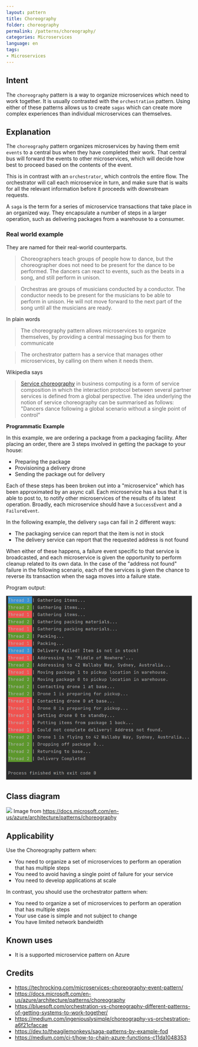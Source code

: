 ```yaml
---
layout: pattern 
title: Choreography 
folder: choreography 
permalink: /patterns/choreography/ 
categories: Microservices
language: en 
tags:
- Microservices
---
```


## Intent

The `choreography` pattern is a way to organize microservices which need to work together. It is usually contrasted with
the `orchestration` pattern. Using either of these patterns allows us to create `sagas` which can create more complex
experiences than individual microservices can themselves.

## Explanation

The `choreography` pattern organizes microservices by having them emit `events` to a central bus when they have
completed their work. That central bus will forward the events to other microservices, which will decide how best to
proceed based on the contents of the event.

This is in contrast with an `orchestrator`, which controls the entire flow. The orchestrator will call each microservice
in turn, and make sure that is waits for all the relevant information before it proceeds with downstream requests.

A `saga` is the term for a series of microservice transactions that take place in an organized way. They encapsulate a
number of steps in a larger operation, such as delivering packages from a warehouse to a consumer.

### Real world example

They are named for their real-world counterparts.

> Choreographers teach groups of people how to dance, but the choreographer does not need to be present for the dance
> to be performed. The dancers can react to events, such as the beats in a song, and still perform in unison.

> Orchestras are groups of musicians conducted by a conductor. The conductor needs to be present for the musicians to
> be able to perform in unison. He will not move forward to the next part of the song until all the musicians are ready.

In plain words

> The choreography pattern allows microservices to organize themselves, by providing a central messaging bus for them to communicate

> The orchestrator pattern has a service that manages other microservices, by calling on them when it needs them.

Wikipedia says

> [Service choreography](https://en.wikipedia.org/wiki/Service_choreography) in business computing is a form of service
> composition in which the interaction protocol between several partner services is defined from a global perspective.
> The idea underlying the notion of service choreography can be summarised as follows: "Dancers dance following a global
> scenario without a single point of control"

**Programmatic Example**

In this example, we are ordering a package from a packaging facility. After placing an order, there are 3 steps involved
in getting the package to your house:

- Preparing the package
- Provisioning a delivery drone
- Sending the package out for delivery

Each of these steps has been broken out into a "microservice" which has been approximated by an async call. Each
microservice has a bus that it is able to post to, to notify other microservices of the results of its latest operation.
Broadly, each microservice should have a `SuccessEvent` and a `FailureEvent`.

In the following example, the delivery `saga` can fail in 2 different ways:

- The packaging service can report that the item is not in stock
- The delivery service can report that the requested address is not found

When either of these happens, a failure event specific to that service is broadcasted, and each microservice is given
the opportunity to perform cleanup related to its own data. In the case of the "address not found" failure in the
following scenario, each of the services is given the chance to reverse its transaction when the saga moves into a
failure state.

Program output:

![alt text](./etc/output.png "Output")

## Class diagram

![](https://docs.microsoft.com/en-us/azure/architecture/patterns/_images/choreography-example.png)
Image from https://docs.microsoft.com/en-us/azure/architecture/patterns/choreography
## Applicability

Use the Choreography pattern when:

- You need to organize a set of microservices to perform an operation that has multiple steps
- You need to avoid having a single point of failure for your service
- You need to develop applications at scale

In contrast, you should use the orchestrator pattern when:

- You need to organize a set of microservices to perform an operation that has multiple steps
- Your use case is simple and not subject to change
- You have limited network bandwidth

## Known uses

* It is a supported microservice pattern on Azure

## Credits

* https://techrocking.com/microservices-choreography-event-pattern/
* https://docs.microsoft.com/en-us/azure/architecture/patterns/choreography
* https://bluesoft.com/orchestration-vs-choreography-different-patterns-of-getting-systems-to-work-together/
* https://medium.com/ingeniouslysimple/choreography-vs-orchestration-a6f21cfaccae
* https://dev.to/theagilemonkeys/saga-patterns-by-example-fod
* https://medium.com/ci-t/how-to-chain-azure-functions-c11da1048353